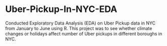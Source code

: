 # Uber-Pickup-In-NYC-EDA
Conducted Exploratory Data Analysis (EDA) on Uber Pickup data in NYC from January to June using R. This project was to see whether climate changes or holidays affect number of Uber pickups in different boroughs in NYC. 
